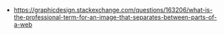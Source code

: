 * https://graphicdesign.stackexchange.com/questions/163206/what-is-the-professional-term-for-an-image-that-separates-between-parts-of-a-web
